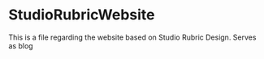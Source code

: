 # StudioRubricWebsite

This is a file regarding the website based on Studio Rubric Design. Serves as blog

